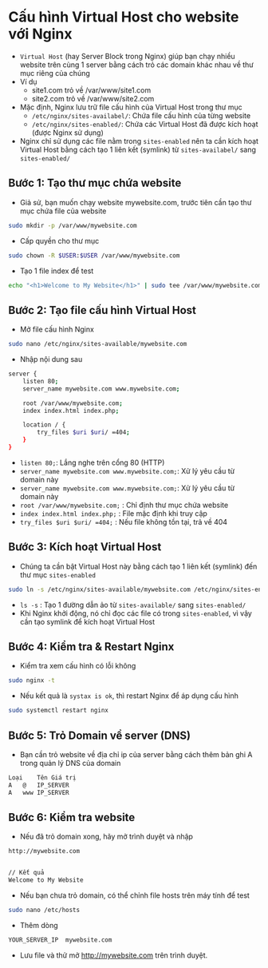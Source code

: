 # Cấu hình Virtual Host cho website với Nginx
- `Virtual Host` (hay Server Block trong Nginx) giúp bạn chạy nhiều website trên cùng 1 server bằng cách trỏ các domain khác nhau về thư mục riêng của chúng
- Ví dụ
  - site1.com trỏ về /var/www/site1.com
  - site2.com trỏ về /var/www/site2.com
- Mặc định, Nginx lưu trữ file cấu hình của Virtual Host trong thư mục
  - `/etc/nginx/sites-availabel/`: Chứa file cấu hình của từng website
  - `/etc/nginx/sites-enabled/`: Chứa các Virtual Host đã được kích hoạt (được Nginx sử dụng)
- Nginx chỉ sử dụng các file nằm trong `sites-enabled` nên ta cần kích hoạt Virtual Host bằng cách tạo 1 liên kết (symlink) từ `sites-availabel/` sang `sites-enabled/`

## Bước 1: Tạo thư mục chứa website
- Giả sử, bạn muốn chạy website mywebsite.com, trước tiên cần tạo thư mục chứa file của website
```sh
sudo mkdir -p /var/www/mywebsite.com
```
- Cấp quyền cho thư mục
```sh
sudo chown -R $USER:$USER /var/www/mywebsite.com
```
- Tạo 1 file index để test
```sh
echo "<h1>Welcome to My Website</h1>" | sudo tee /var/www/mywebsite.com/index.html
```

## Bước 2: Tạo file cấu hình Virtual Host
- Mở file cấu hình Nginx
```sh
sudo nano /etc/nginx/sites-available/mywebsite.com
```
- Nhập nội dung sau
```sh
server {
    listen 80;
    server_name mywebsite.com www.mywebsite.com;

    root /var/www/mywebsite.com;
    index index.html index.php;

    location / {
        try_files $uri $uri/ =404;
    }
}
```
- `listen 80;`: Lắng nghe trên cổng 80 (HTTP)
- `server_name mywebsite.com www.mywebsite.com;`: Xử lý yêu cầu từ domain này
- `server_name mywebsite.com www.mywebsite.com;`: Xử lý yêu cầu từ domain này
- `root /var/www/mywebsite.com;` : Chỉ định thư mục chứa website
- `index index.html index.php;` : File mặc định khi truy cập
- `try_files $uri $uri/ =404;` : Nếu file không tồn tại, trả về 404

## Bước 3: Kích hoạt Virtual Host
- Chúng ta cần bật Virtual Host này bằng cách tạo 1 liên kết (symlink) đến thư mục `sites-enabled`
```sh
sudo ln -s /etc/nginx/sites-available/mywebsite.com /etc/nginx/sites-enabled/
```
- `ls -s` : Tạo 1 đường dẫn ảo từ `sites-available/` sang `sites-enabled/`
- Khi Nginx khởi động, nó chỉ đọc các file có trong `sites-enabled`, vì vậy cần tạo symlink để kích hoạt Virtual Host

## Bước 4: Kiểm tra & Restart Nginx
- Kiểm tra xem cấu hình có lỗi không
```sh
sudo nginx -t
```
- Nếu kết quả là `systax is ok`, thì restart Nginx để áp dụng cấu hình
```sh
sudo systemctl restart nginx
```

## Bước 5: Trỏ Domain về server (DNS)
- Bạn cần trỏ website  về địa chỉ ip của server bằng cách thêm bản ghi A trong quản lý DNS của domain
```sh
Loại	Tên	Giá trị
A	@	IP_SERVER
A	www	IP_SERVER
```

## Bước 6: Kiểm tra website
- Nếu đã trỏ domain xong, hãy mở trình duyệt và nhập
```sh
http://mywebsite.com


// Kết quả
Welcome to My Website
```
- Nếu bạn chưa trỏ domain, có thể chỉnh file hosts trên máy tính để test
```sh
sudo nano /etc/hosts
```
- Thêm dòng
```sh
YOUR_SERVER_IP  mywebsite.com
```
- Lưu file và thử mở http://mywebsite.com trên trình duyệt.
